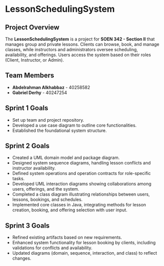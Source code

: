 # LessonSchedulingSystem

## Project Overview
The **LessonSchedulingSystem** is a project for **SOEN 342 - Section II** that manages group and private lessons. Clients can browse, book, and manage classes, while instructors and administrators oversee scheduling, availability, and offerings. Users access the system based on their roles (Client, Instructor, or Admin).

## Team Members
- **Abdelrahman Alkhabbaz** - 40258582
- **Gabriel Derhy** - 40247254

## Sprint 1 Goals
- Set up team and project repository.
- Developed a use case diagram to outline core functionalities.
- Established the foundational system structure.

## Sprint 2 Goals
- Created a UML domain model and package diagram.
- Designed system sequence diagrams, handling lesson conflicts and instructor availability.
- Defined system operations and operation contracts for role-specific tasks.
- Developed UML interaction diagrams showing collaborations among users, offerings, and the system.
- Completed a class diagram illustrating relationships between users, lessons, bookings, and schedules.
- Implemented core classes in Java, integrating methods for lesson creation, booking, and offering selection with user input.

## Sprint 3 Goals
- Refined existing artifacts based on new requirements.
- Enhanced system functionality for lesson booking by clients, including validations for conflicts and availability.
- Updated diagrams (domain, sequence, interaction, and class) to reflect changes.
